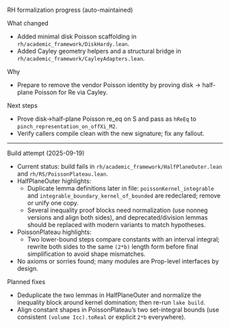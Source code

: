 RH formalization progress (auto-maintained)

What changed
- Added minimal disk Poisson scaffolding in `rh/academic_framework/DiskHardy.lean`.
- Added Cayley geometry helpers and a structural bridge in `rh/academic_framework/CayleyAdapters.lean`.

Why
- Prepare to remove the vendor Poisson identity by proving disk → half-plane Poisson for Re via Cayley.

Next steps
- Prove disk→half-plane Poisson re_eq on S and pass as `hReEq` to `pinch_representation_on_offXi_M2`.
- Verify callers compile clean with the new signature; fix any fallout.

---

Build attempt (2025-09-19)

- Current status: build fails in `rh/academic_framework/HalfPlaneOuter.lean` and `rh/RS/PoissonPlateau.lean`.
- HalfPlaneOuter highlights:
  - Duplicate lemma definitions later in file: `poissonKernel_integrable` and `integrable_boundary_kernel_of_bounded` are redeclared; remove or unify one copy.
  - Several inequality proof blocks need normalization (use nonneg versions and align both sides), and deprecated/division lemmas should be replaced with modern variants to match hypotheses.
- PoissonPlateau highlights:
  - Two lower-bound steps compare constants with an interval integral; rewrite both sides to the same `(2*b)` length form before final simplification to avoid shape mismatches.
- No axioms or sorries found; many modules are Prop-level interfaces by design.

Planned fixes
- Deduplicate the two lemmas in HalfPlaneOuter and normalize the inequality block around kernel domination; then re-run `lake build`.
- Align constant shapes in PoissonPlateau’s two set-integral bounds (use consistent `(volume Icc).toReal` or explicit `2*b` everywhere).

